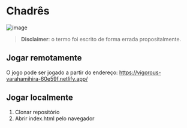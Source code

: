 # Chadrês

![image](https://user-images.githubusercontent.com/19363147/122656400-8ed6a880-d130-11eb-9de4-e3e67452e4ee.png)

>__Disclaimer__: o termo foi escrito de forma errada propositalmente.

## Jogar remotamente
O jogo pode ser jogado a partir do endereço: https://vigorous-varahamihira-60e59f.netlify.app/

## Jogar localmente
1. Clonar repositório
2. Abrir index.html pelo navegador
